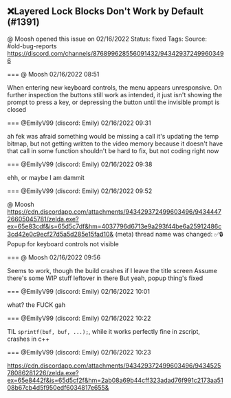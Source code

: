 ## ❌Layered Lock Blocks Don't Work by Default (#1391)
@ Moosh opened this issue on 02/16/2022
Status: fixed
Tags: 
Source: #old-bug-reports https://discord.com/channels/876899628556091432/943429372499603496


=== @ Moosh 02/16/2022 08:51

When entering new keyboard controls, the menu appears unresponsive. On further inspection the buttons still work as intended, it just isn't showing the prompt to press a key, or depressing the button until the invisible prompt is closed

=== @EmilyV99 (discord: Emily) 02/16/2022 09:31

ah fek
was afraid something would be missing a call
it's updating the temp bitmap, but not getting written to the video memory because it doesn't have that call in some function
shouldn't be hard to fix, but not coding right now

=== @EmilyV99 (discord: Emily) 02/16/2022 09:38

ehh, or maybe I am dammit

=== @EmilyV99 (discord: Emily) 02/16/2022 09:52

@ Moosh
https://cdn.discordapp.com/attachments/943429372499603496/943444726605045781/zelda.exe?ex=65e83cdf&is=65d5c7df&hm=4037796d6713e9a293f44be6a25912486c3cd42e0c9ecf27d5a5d285e15fad10&
(meta) thread name was changed: ✅🔒Popup for keyboard controls not visible

=== @ Moosh 02/16/2022 09:56

Seems to work, though the build crashes if I leave the title screen
Assume there's some WIP stuff leftover in there
But yeah, popup thing's fixed

=== @EmilyV99 (discord: Emily) 02/16/2022 10:01

what?
the FUCK
gah

=== @EmilyV99 (discord: Emily) 02/16/2022 10:22

TIL
`sprintf(buf, buf, ...);`, while it works perfectly fine in zscript, crashes in c++

=== @EmilyV99 (discord: Emily) 02/16/2022 10:23


https://cdn.discordapp.com/attachments/943429372499603496/943452578086281226/zelda.exe?ex=65e8442f&is=65d5cf2f&hm=2ab08a69b44cff323adad76f991c2173aa5108b67cb4d5f950edf6034817e655&
